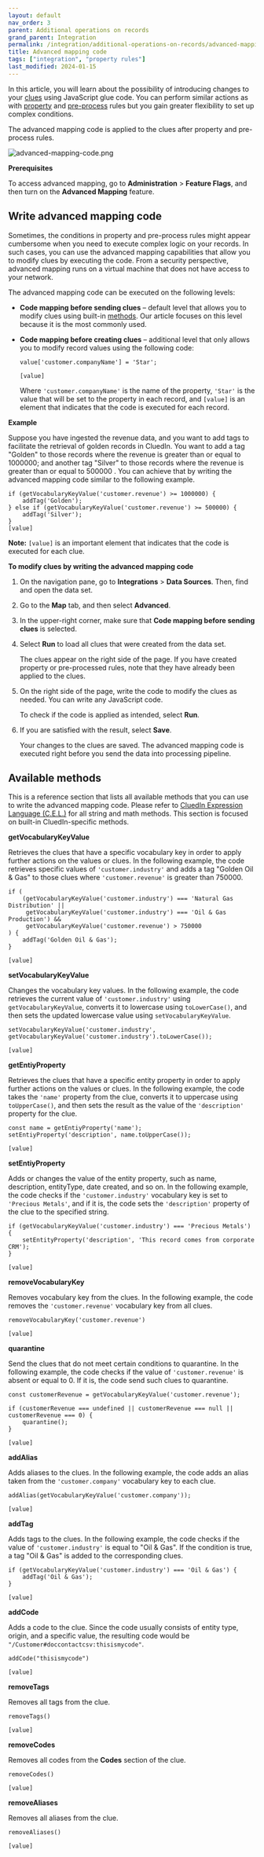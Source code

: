 ```yaml
---
layout: default
nav_order: 3
parent: Additional operations on records
grand_parent: Integration
permalink: /integration/additional-operations-on-records/advanced-mapping-code
title: Advanced mapping code
tags: ["integration", "property rules"]
last_modified: 2024-01-15
---
```


In this article, you will learn about the possibility of introducing changes to your [clues](/key-terms-and-features/clue-reference) using JavaScript glue code. You can perform similar actions as with [property](/integration/additional-operations-on-records/property-rules) and [pre-process](/integration/additional-operations-on-records/preprocess-rules) rules but you gain greater flexibility to set up complex conditions.

The advanced mapping code is applied to the clues after property and pre-process rules.

![advanced-mapping-code.png](../../assets/images/integration/additional-operations/advanced-mapping-code.png)

**Prerequisites**

To access advanced mapping, go to **Administration** > **Feature Flags**, and then turn on the **Advanced Mapping** feature.

## Write advanced mapping code

Sometimes, the conditions in property and pre-process rules might appear cumbersome when you need to execute complex logic on your records. In such cases, you can use the advanced mapping capabilities that allow you to modify clues by executing the code. From a security perspective, advanced mapping runs on a virtual machine that does not have access to your network.

The advanced mapping code can be executed on the following levels:

- **Code mapping before sending clues** – default level that allows you to modify clues using built-in [methods](#available-methods). Our article focuses on this level because it is the most commonly used.

- **Code mapping before creating clues** – additional level that only allows you to modify record values using the following code:
    
    ```
    value['customer.companyName'] = 'Star';

    [value]
    ```

    Where `'customer.companyName'` is the name of the property, `'Star'` is the value that will be set to the property in each record, and `[value]` is an element that indicates that the code is executed for each record.  
     
**Example**

Suppose you have ingested the revenue data, and you want to add tags to facilitate the retrieval of golden records in CluedIn. You want to add a tag  "Golden" to those records where the revenue is greater than or equal to 1000000; and another tag "Silver" to those records where the revenue is greater than or equal to 500000 . You can achieve that by writing the advanced mapping code similar to the following example.

```
if (getVocabularyKeyValue('customer.revenue') >= 1000000) {
    addTag('Golden');
} else if (getVocabularyKeyValue('customer.revenue') >= 500000) {
    addTag('Silver');
}
[value]
```

**Note:** `[value]` is an important element that indicates that the code is executed for each clue.

**To modify clues by writing the advanced mapping code**

1. On the navigation pane, go to **Integrations** > **Data Sources**. Then, find and open the data set.

1. Go to the **Map** tab, and then select **Advanced**.

1. In the upper-right corner, make sure that **Code mapping before sending clues** is selected.

1. Select **Run** to load all clues that were created from the data set.

    The clues appear on the right side of the page. If you have created property or pre-processed rules, note that they have already been applied to the clues.

1. On the right side of the page, write the code to modify the clues as needed. You can write any JavaScript code.

    To check if the code is applied as intended, select **Run**.

1. If you are satisfied with the result, select **Save**.

    Your changes to the clues are saved. The advanced mapping code is executed right before you send the data into processing pipeline.

## Available methods

This is a reference section that lists all available methods that you can use to write the advanced mapping code. Please refer to [CluedIn Expression Language (C.E.L.)](/kb/cel) for all string and math methods. This section is focused on built-in CluedIn-specific methods.

**getVocabularyKeyValue**

Retrieves the clues that have a specific vocabulary key in order to apply further actions on the values or clues. In the following example, the code retrieves specific values of `'customer.industry'` and adds a tag "Golden Oil & Gas" to those clues where `'customer.revenue'` is greater than 750000. 

```
if (
    (getVocabularyKeyValue('customer.industry') === 'Natural Gas Distribution' || 
     getVocabularyKeyValue('customer.industry') === 'Oil & Gas Production') &&
     getVocabularyKeyValue('customer.revenue') > 750000
) {
    addTag('Golden Oil & Gas');
}
    
[value]
```

**setVocabularyKeyValue**

Changes the vocabulary key values. In the following example, the code retrieves the current value of `'customer.industry'` using `getVocabularyKeyValue`, converts it to lowercase using `toLowerCase()`, and then sets the updated lowercase value using `setVocabularyKeyValue`.


```
setVocabularyKeyValue('customer.industry', getVocabularyKeyValue('customer.industry').toLowerCase());

[value]
```
 
**getEntiyProperty**

Retrieves the clues that have a specific entity property in order to apply further actions on the values or clues. In the following example, the code takes the `'name'` property from the clue, converts it to uppercase using `toUpperCase()`, and then sets the result as the value of the `'description'` property for the clue.

```
const name = getEntiyProperty('name');
setEntiyProperty('description', name.toUpperCase());

[value]
```

**setEntiyProperty**

Adds or changes the value of the entity property, such as name, description, entityType, date created, and so on. In the following example, the code checks if the `'customer.industry'` vocabulary key is set to `'Precious Metals'`, and if it is, the code sets the `'description'` property of the clue to the specified string.

```
if (getVocabularyKeyValue('customer.industry') === 'Precious Metals') {
    setEntityProperty('description', 'This record comes from corporate CRM');
}

[value]
```

**removeVocabularyKey**

Removes vocabulary key from the clues. In the following example, the code removes the `'customer.revenue'` vocabulary key from all clues.

```
removeVocabularyKey('customer.revenue')

[value]
```

**quarantine**

Send the clues that do not meet certain conditions to quarantine. In the following example, the code checks if the value of `'customer.revenue'` is absent or equal to 0. If it is, the code send such clues to quarantine.

```
const customerRevenue = getVocabularyKeyValue('customer.revenue');

if (customerRevenue === undefined || customerRevenue === null || customerRevenue === 0) {
    quarantine();
}

[value]
```

**addAlias**

Adds aliases to the clues. In the following example, the code adds an alias taken from the `'customer.company'` vocabulary key to each clue.

```
addAlias(getVocabularyKeyValue('customer.company'));

[value]
```

**addTag**

Adds tags to the clues. In the following example, the code checks if the value of `'customer.industry'` is equal to "Oil & Gas". If the condition is true, a tag "Oil & Gas" is added to the corresponding clues. 


```
if (getVocabularyKeyValue('customer.industry') === 'Oil & Gas') {
    addTag('Oil & Gas');
}

[value]
```

**addCode**

Adds a code to the clue. Since the code usually consists of entity type, origin, and a specific value, the resulting code would be `"/Customer#doccontactcsv:thisismycode"`.

```
addCode("thisismycode")

[value]
``` 

**removeTags**

Removes all tags from the clue.

```
removeTags()

[value]
```

**removeCodes**

Removes all codes from the **Codes** section of the clue.

```
removeCodes()

[value]
```

**removeAliases**

Removes all aliases from the clue.

```
removeAliases()

[value]
```
